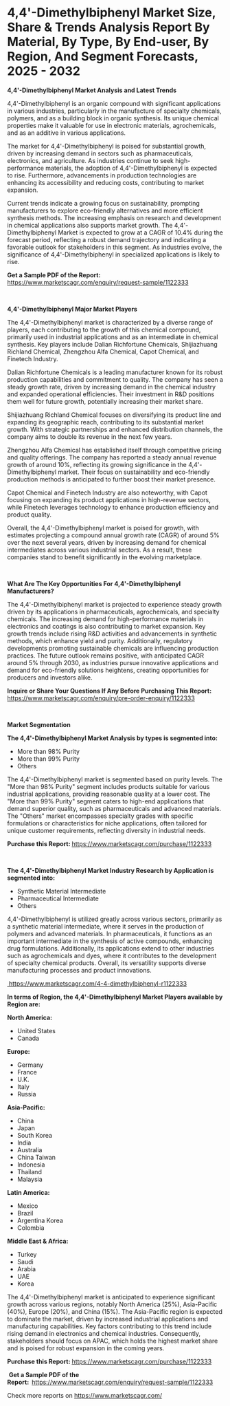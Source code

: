 <p><h1>4,4'-Dimethylbiphenyl Market Size, Share & Trends Analysis Report By Material, By Type, By End-user, By Region, And Segment Forecasts, 2025 - 2032</h1></p><p><strong>4,4'-Dimethylbiphenyl Market Analysis and Latest Trends</strong></p>
<p><p>4,4'-Dimethylbiphenyl is an organic compound with significant applications in various industries, particularly in the manufacture of specialty chemicals, polymers, and as a building block in organic synthesis. Its unique chemical properties make it valuable for use in electronic materials, agrochemicals, and as an additive in various applications.</p><p>The market for 4,4'-Dimethylbiphenyl is poised for substantial growth, driven by increasing demand in sectors such as pharmaceuticals, electronics, and agriculture. As industries continue to seek high-performance materials, the adoption of 4,4'-Dimethylbiphenyl is expected to rise. Furthermore, advancements in production technologies are enhancing its accessibility and reducing costs, contributing to market expansion.</p><p>Current trends indicate a growing focus on sustainability, prompting manufacturers to explore eco-friendly alternatives and more efficient synthesis methods. The increasing emphasis on research and development in chemical applications also supports market growth. The 4,4'-Dimethylbiphenyl Market is expected to grow at a CAGR of 10.4% during the forecast period, reflecting a robust demand trajectory and indicating a favorable outlook for stakeholders in this segment. As industries evolve, the significance of 4,4'-Dimethylbiphenyl in specialized applications is likely to rise.</p></p>
<p><strong>Get a Sample PDF of the Report:&nbsp;</strong> <a href="https://www.marketscagr.com/enquiry/request-sample/1122333?utm_campaign=2004&utm_medium=2&utm_source=Github&utm_content=ia&utm_term=30032025&utm_id=44-dimethylbiphenyl">https://www.marketscagr.com/enquiry/request-sample/1122333</a></p>
<p>&nbsp;</p>
<p><strong>4,4'-Dimethylbiphenyl Major Market Players</strong></p>
<p><p>The 4,4'-Dimethylbiphenyl market is characterized by a diverse range of players, each contributing to the growth of this chemical compound, primarily used in industrial applications and as an intermediate in chemical synthesis. Key players include Dalian Richfortune Chemicals, Shijiazhuang Richland Chemical, Zhengzhou Alfa Chemical, Capot Chemical, and Finetech Industry.</p><p>Dalian Richfortune Chemicals is a leading manufacturer known for its robust production capabilities and commitment to quality. The company has seen a steady growth rate, driven by increasing demand in the chemical industry and expanded operational efficiencies. Their investment in R&D positions them well for future growth, potentially increasing their market share.</p><p>Shijiazhuang Richland Chemical focuses on diversifying its product line and expanding its geographic reach, contributing to its substantial market growth. With strategic partnerships and enhanced distribution channels, the company aims to double its revenue in the next few years.</p><p>Zhengzhou Alfa Chemical has established itself through competitive pricing and quality offerings. The company has reported a steady annual revenue growth of around 10%, reflecting its growing significance in the 4,4'-Dimethylbiphenyl market. Their focus on sustainability and eco-friendly production methods is anticipated to further boost their market presence.</p><p>Capot Chemical and Finetech Industry are also noteworthy, with Capot focusing on expanding its product applications in high-revenue sectors, while Finetech leverages technology to enhance production efficiency and product quality.</p><p>Overall, the 4,4'-Dimethylbiphenyl market is poised for growth, with estimates projecting a compound annual growth rate (CAGR) of around 5% over the next several years, driven by increasing demand for chemical intermediates across various industrial sectors. As a result, these companies stand to benefit significantly in the evolving marketplace.</p></p>
<p>&nbsp;</p>
<p><strong>What Are The Key Opportunities For 4,4'-Dimethylbiphenyl Manufacturers?</strong></p>
<p><p>The 4,4'-Dimethylbiphenyl market is projected to experience steady growth driven by its applications in pharmaceuticals, agrochemicals, and specialty chemicals. The increasing demand for high-performance materials in electronics and coatings is also contributing to market expansion. Key growth trends include rising R&D activities and advancements in synthetic methods, which enhance yield and purity. Additionally, regulatory developments promoting sustainable chemicals are influencing production practices. The future outlook remains positive, with anticipated CAGR around 5% through 2030, as industries pursue innovative applications and demand for eco-friendly solutions heightens, creating opportunities for producers and investors alike.</p></p>
<p><strong>Inquire or Share Your Questions If Any Before Purchasing This Report:</strong> <a href="https://www.marketscagr.com/enquiry/pre-order-enquiry/1122333?utm_campaign=2004&utm_medium=2&utm_source=Github&utm_content=ia&utm_term=30032025&utm_id=44-dimethylbiphenyl">https://www.marketscagr.com/enquiry/pre-order-enquiry/1122333</a></p>
<p>&nbsp;</p>
<p><strong>Market Segmentation</strong></p>
<p><strong>The 4,4'-Dimethylbiphenyl Market Analysis by types is segmented into:</strong></p>
<p><ul><li>More than 98% Purity</li><li>More than 99% Purity</li><li>Others</li></ul></p>
<p><p>The 4,4'-Dimethylbiphenyl market is segmented based on purity levels. The "More than 98% Purity" segment includes products suitable for various industrial applications, providing reasonable quality at a lower cost. The "More than 99% Purity" segment caters to high-end applications that demand superior quality, such as pharmaceuticals and advanced materials. The "Others" market encompasses specialty grades with specific formulations or characteristics for niche applications, often tailored for unique customer requirements, reflecting diversity in industrial needs.</p></p>
<p><strong>Purchase this Report:&nbsp;</strong><a href="https://www.marketscagr.com/purchase/1122333?utm_campaign=2004&utm_medium=2&utm_source=Github&utm_content=ia&utm_term=30032025&utm_id=44-dimethylbiphenyl">https://www.marketscagr.com/purchase/1122333</a></p>
<p>&nbsp;</p>
<p><strong>The 4,4'-Dimethylbiphenyl Market Industry Research by Application is segmented into:</strong></p>
<p><ul><li>Synthetic Material Intermediate</li><li>Pharmaceutical Intermediate</li><li>Others</li></ul></p>
<p><p>4,4'-Dimethylbiphenyl is utilized greatly across various sectors, primarily as a synthetic material intermediate, where it serves in the production of polymers and advanced materials. In pharmaceuticals, it functions as an important intermediate in the synthesis of active compounds, enhancing drug formulations. Additionally, its applications extend to other industries such as agrochemicals and dyes, where it contributes to the development of specialty chemical products. Overall, its versatility supports diverse manufacturing processes and product innovations.</p></p>
<p><a href="https://www.marketscagr.com/4-4-dimethylbiphenyl-r1122333?utm_campaign=2004&utm_medium=2&utm_source=Github&utm_content=ia&utm_term=30032025&utm_id=44-dimethylbiphenyl">&nbsp;https://www.marketscagr.com/4-4-dimethylbiphenyl-r1122333</a></p>
<p><strong>In terms of Region, the 4,4'-Dimethylbiphenyl Market Players available by Region are:</strong></p>
<p>
    <p> <strong> North America: </strong>
        <ul>
            <li>United States</li>
            <li>Canada</li>
        </ul>
        </p> 
    <p> <strong> Europe: </strong>
        <ul>
            <li>Germany</li>
            <li>France</li>
            <li>U.K.</li>
            <li>Italy</li>
            <li>Russia</li>
        </ul>
        </p> 
    <p> <strong> Asia-Pacific: </strong>
        <ul>
            <li>China</li>
            <li>Japan</li>
            <li>South Korea</li>
            <li>India</li>
            <li>Australia</li>
            <li>China Taiwan</li>
            <li>Indonesia</li>
            <li>Thailand</li>
            <li>Malaysia</li>
        </ul>
        </p> 
    <p> <strong> Latin America: </strong>
        <ul>
            <li>Mexico</li>
            <li>Brazil</li>
            <li>Argentina Korea</li>
            <li>Colombia</li>
        </ul>
        </p> 
    <p> <strong> Middle East & Africa: </strong>
        <ul>
            <li>Turkey</li>
            <li>Saudi</li>
            <li>Arabia</li>
            <li>UAE</li>
            <li>Korea</li>
        </ul>
    </p>
    </p>
<p><p>The 4,4'-Dimethylbiphenyl market is anticipated to experience significant growth across various regions, notably North America (25%), Asia-Pacific (40%), Europe (20%), and China (15%). The Asia-Pacific region is expected to dominate the market, driven by increased industrial applications and manufacturing capabilities. Key factors contributing to this trend include rising demand in electronics and chemical industries. Consequently, stakeholders should focus on APAC, which holds the highest market share and is poised for robust expansion in the coming years.</p></p>
<p><strong>Purchase this Report: </strong><a href="https://www.marketscagr.com/purchase/1122333?utm_campaign=2004&utm_medium=2&utm_source=Github&utm_content=ia&utm_term=30032025&utm_id=44-dimethylbiphenyl">https://www.marketscagr.com/purchase/1122333</a></p>
<p>&nbsp;<strong>Get a Sample PDF of the Report:&nbsp;&nbsp;</strong><a href="https://www.marketscagr.com/enquiry/request-sample/1122333?utm_campaign=2004&utm_medium=2&utm_source=Github&utm_content=ia&utm_term=30032025&utm_id=44-dimethylbiphenyl">https://www.marketscagr.com/enquiry/request-sample/1122333</a></p>
<p><strong></strong></p>
<p>Check more reports on <a href="https://www.marketscagr.com/?utm_campaign=2004&utm_medium=2&utm_source=Github&utm_content=ia&utm_term=30032025&utm_id=44-dimethylbiphenyl">https://www.marketscagr.com/</a></p>